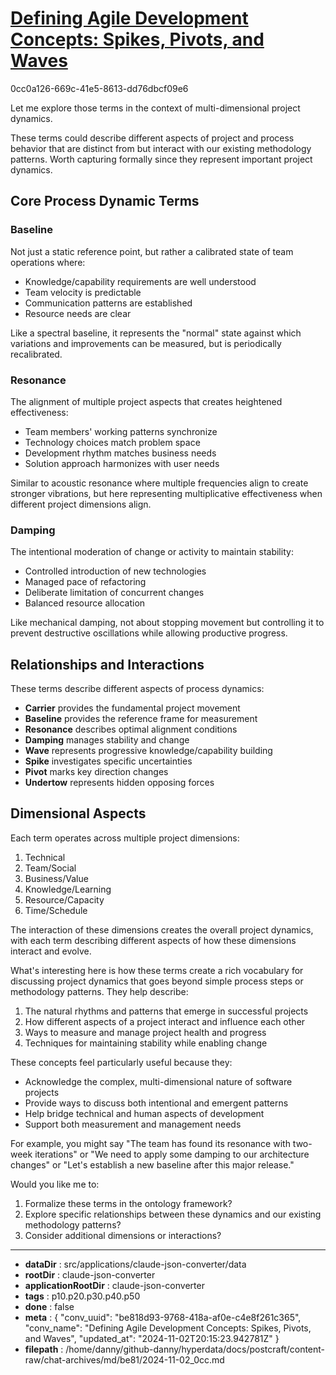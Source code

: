 # [Defining Agile Development Concepts: Spikes, Pivots, and Waves](https://claude.ai/chat/be818d93-9768-418a-af0e-c4e8f261c365)

0cc0a126-669c-41e5-8613-dd76dbcf09e6

 Let me explore those terms in the context of multi-dimensional project dynamics.

<antThinking>These terms could describe different aspects of project and process behavior that are distinct from but interact with our existing methodology patterns. Worth capturing formally since they represent important project dynamics.</antThinking>

<antArtifact identifier="process-dynamics" type="text/markdown" title="Project Process Dynamics Terms">

## Core Process Dynamic Terms

### Baseline
Not just a static reference point, but rather a calibrated state of team operations where:
- Knowledge/capability requirements are well understood
- Team velocity is predictable
- Communication patterns are established
- Resource needs are clear

Like a spectral baseline, it represents the "normal" state against which variations and improvements can be measured, but is periodically recalibrated.

### Resonance
The alignment of multiple project aspects that creates heightened effectiveness:
- Team members' working patterns synchronize
- Technology choices match problem space
- Development rhythm matches business needs
- Solution approach harmonizes with user needs

Similar to acoustic resonance where multiple frequencies align to create stronger vibrations, but here representing multiplicative effectiveness when different project dimensions align.

### Damping
The intentional moderation of change or activity to maintain stability:
- Controlled introduction of new technologies
- Managed pace of refactoring
- Deliberate limitation of concurrent changes
- Balanced resource allocation

Like mechanical damping, not about stopping movement but controlling it to prevent destructive oscillations while allowing productive progress.

## Relationships and Interactions

These terms describe different aspects of process dynamics:

- **Carrier** provides the fundamental project movement
- **Baseline** provides the reference frame for measurement
- **Resonance** describes optimal alignment conditions
- **Damping** manages stability and change
- **Wave** represents progressive knowledge/capability building
- **Spike** investigates specific uncertainties
- **Pivot** marks key direction changes
- **Undertow** represents hidden opposing forces

## Dimensional Aspects

Each term operates across multiple project dimensions:

1. Technical
2. Team/Social
3. Business/Value
4. Knowledge/Learning
5. Resource/Capacity
6. Time/Schedule

The interaction of these dimensions creates the overall project dynamics, with each term describing different aspects of how these dimensions interact and evolve.
</antArtifact>

What's interesting here is how these terms create a rich vocabulary for discussing project dynamics that goes beyond simple process steps or methodology patterns. They help describe:

1. The natural rhythms and patterns that emerge in successful projects
2. How different aspects of a project interact and influence each other
3. Ways to measure and manage project health and progress
4. Techniques for maintaining stability while enabling change

These concepts feel particularly useful because they:
- Acknowledge the complex, multi-dimensional nature of software projects
- Provide ways to discuss both intentional and emergent patterns
- Help bridge technical and human aspects of development
- Support both measurement and management needs

For example, you might say "The team has found its resonance with two-week iterations" or "We need to apply some damping to our architecture changes" or "Let's establish a new baseline after this major release."

Would you like me to:
1. Formalize these terms in the ontology framework?
2. Explore specific relationships between these dynamics and our existing methodology patterns?
3. Consider additional dimensions or interactions?

---

* **dataDir** : src/applications/claude-json-converter/data
* **rootDir** : claude-json-converter
* **applicationRootDir** : claude-json-converter
* **tags** : p10.p20.p30.p40.p50
* **done** : false
* **meta** : {
  "conv_uuid": "be818d93-9768-418a-af0e-c4e8f261c365",
  "conv_name": "Defining Agile Development Concepts: Spikes, Pivots, and Waves",
  "updated_at": "2024-11-02T20:15:23.942781Z"
}
* **filepath** : /home/danny/github-danny/hyperdata/docs/postcraft/content-raw/chat-archives/md/be81/2024-11-02_0cc.md